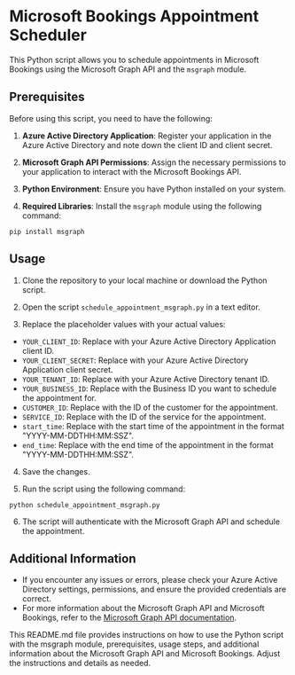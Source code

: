# Microsoft Bookings Appointment Scheduler

This Python script allows you to schedule appointments in Microsoft Bookings using the Microsoft Graph API and the `msgraph` module.

## Prerequisites

Before using this script, you need to have the following:

1. **Azure Active Directory Application**: Register your application in the Azure Active Directory and note down the client ID and client secret.

2. **Microsoft Graph API Permissions**: Assign the necessary permissions to your application to interact with the Microsoft Bookings API.

3. **Python Environment**: Ensure you have Python installed on your system.

4. **Required Libraries**: Install the `msgraph` module using the following command:
```
pip install msgraph
```

## Usage

1. Clone the repository to your local machine or download the Python script.

2. Open the script `schedule_appointment_msgraph.py` in a text editor.

3. Replace the placeholder values with your actual values:
- `YOUR_CLIENT_ID`: Replace with your Azure Active Directory Application client ID.
- `YOUR_CLIENT_SECRET`: Replace with your Azure Active Directory Application client secret.
- `YOUR_TENANT_ID`: Replace with your Azure Active Directory tenant ID.
- `YOUR_BUSINESS_ID`: Replace with the Business ID you want to schedule the appointment for.
- `CUSTOMER_ID`: Replace with the ID of the customer for the appointment.
- `SERVICE_ID`: Replace with the ID of the service for the appointment.
- `start_time`: Replace with the start time of the appointment in the format "YYYY-MM-DDTHH:MM:SSZ".
- `end_time`: Replace with the end time of the appointment in the format "YYYY-MM-DDTHH:MM:SSZ".

4. Save the changes.

5. Run the script using the following command:
```
python schedule_appointment_msgraph.py
```

6. The script will authenticate with the Microsoft Graph API and schedule the appointment.

## Additional Information

- If you encounter any issues or errors, please check your Azure Active Directory settings, permissions, and ensure the provided credentials are correct.
- For more information about the Microsoft Graph API and Microsoft Bookings, refer to the [Microsoft Graph API documentation](https://docs.microsoft.com/en-us/graph/api/overview?view=graph-rest-beta).

This README.md file provides instructions on how to use the Python script with the msgraph module, prerequisites, usage steps, and additional information about the Microsoft Graph API and Microsoft Bookings. Adjust the instructions and details as needed.